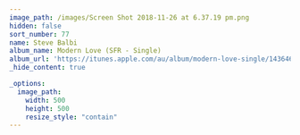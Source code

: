 ```yaml
---
image_path: /images/Screen Shot 2018-11-26 at 6.37.19 pm.png
hidden: false
sort_number: 77
name: Steve Balbi
album_name: Modern Love (SFR - Single)
album_url: 'https://itunes.apple.com/au/album/modern-love-single/1436467203'
_hide_content: true

_options:
  image_path:
    width: 500
    height: 500
    resize_style: "contain"
---
```


